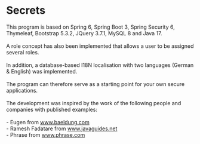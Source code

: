 # Secrets 
This program is based on Spring 6, Spring Boot 3, Spring Security 6, Thymeleaf, Bootstrap 5.3.2, JQuery 3.7.1, MySQL 8 and Java 17.<br /><br />A role concept has also been implemented that allows a user to be assigned several roles.<br /><br />In addition, a database-based I18N localisation with two languages (German & English) was implemented.<br /><br />The program can therefore serve as a starting point for your own secure applications.<br /><br />The development was inspired by the work of the following people and companies with published examples:<br /><br />- Eugen from www.baeldung.com<br />- Ramesh Fadatare from www.javaguides.net<br />- Phrase from www.phrase.com